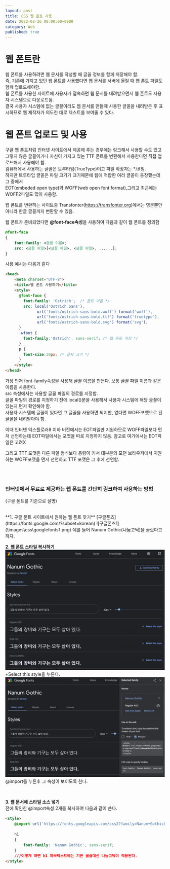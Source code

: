 ```yaml
---
layout: post
title: CSS 웹 폰트 사용
date: 2022-02-26 00:00:00+0900
category: Web
published: true
---
```

# 웹 폰트란
웹 폰트를 사용하려면 웹 문서를 작성할 때 글꼴 정보를 함께 저장해야 함.  
즉, 기존에 가지고 있던 웹 폰트를 사용했다면 웹 문서를 서버에 올릴 때 웹 폰트 파일도 함께 업로드해야함.  
웹 폰트를 사용한 사이트에 사용자가 접속하면 웹 문서를 내려받으면서 웹 폰트도 사용자 시스템으로 다운로드됨.  
결국 사용자 시스템에 없는 글꼴이라도 웹 문서를 만들때 사용한 글꼴을 내려받은 후 표시하므로 웹 제작자가 의도한 대로 텍스트를 보여줄 수 있다.  

# 웹 폰트 업로드 및 사용
구글 웹 폰트처럼 인터넷 사이트에서 제공해 주는 경우에는 링크해서 사용할 수도 있고 
그렇지 않은 글꼴이거나 자신이 가지고 있는 TTF 폰트를 변환해서 사용한다면 직접 업로드해서 사용해야 함.   
컴퓨터에서 사용하는 글꼴은 트루타임(TrueType)이고 파일 확장자는 *.ttf임.  
하지만 트루타입 글꼴은 파일 크기가 크기때문에 웹에 적합한 여러 글꼴이 등장했는데 그 중에서  
EOT(embeded open type)와 WOFF(web open font format),그리고 최근에는 WOFF2파일도 많이 사용함.  
>
웹 폰트를 변환하는 사이트중 Transfonter(https://transfonter.org)에서는 영문뿐만 아니라 한글 글꼴까지 변환할 수 있음.  

웹 폰트가 준비되었다면 **@font-face속성**을 사용하여 다음과 같이 웹 폰트를 정의함  
```css
@font-face
{
    font-family: <글꼴 이름>;
    src: <글꼴 파일>[<글꼴 파일>, <글꼴 파일>, ......];
}
```   
사용 예시는 다음과 같다
```html
<head>
    <meta charset="UTF-8">
    <title>웹 폰트 사용하기</title>
    <style>
      @font-face {
        font-family: 'Ostrich';  /* 폰트 이름 */
        src: local('Ostrich Sans'), 
              url('fonts/ostrich-sans-bold.woff') format('woff'), 
              url('fonts/ostrich-sans-bold.ttf') format('truetype'), 
              url('fonts/ostrich-sans-bold.svg') format('svg');
      }
      .wfont {
        font-family:'Ostrich', sans-serif; /* 웹 폰트 지정 */
      }
      p {
        font-size:30px; /* 글자 크기 */
      }
    </style>
</head>
```  
가장 먼저 font-family속성을 사용해 글꼴 이름을 만든다. 보통 글꼴 파일 이름과 같은 이름을 사용한다.  
src 속성에서는 사용할 글꼴 파일의 경로를 지정함.  
글꼴 파일의 경로를 지정하기 전에 local()문을 사용해서 사용자 시스템에 해당 글꼴이 있는지 먼저 확인해야 함.  
사용자 시스템에 글꼴이 있다면 그 글꼴을 사용하면 되지만, 없다면 WOFF포맷으로 된 글꼴을 내려받아야 함.  
>
이때 인터넷 익스플로러8 이하 버전에서는 EOT파일만 지원하므로 WOFF파일보다 먼저 선언하는데 EOT파일에서는 포맷을 따로 지정하지 않음. 참고로 여기에서는 EOT파일은 고려X

그리고 TTF 포맷은 다른 파일 형식보다 용량이 커서 대부분의 모던 브라우저에서 지원하는 WOFF포맷을 먼저 선언하고 TTF 포맷은 그 후에 선언함.  

<br>
<br>

### 인터넷에서 무료로 제공하는 웹 폰트를 간단히 링크하여 사용하는 방법 
(구글 폰트를 기준으로 설명)

<br>
**1. 구글 폰트 사이트에서 원하는 웹 폰트 찾기**  
[구글폰츠](https://fonts.google.com/?subset=korean)  
![구글폰츠1](\images\css\googlefonts1.png)  
예를 들어 Nanum Gothic(나눔고딕)을 골랐다고 하자.  

<br>

**2. 웹 폰트 스타일 복사하기**  
![구글폰츠2](\images\css\googlefonts2.png)   
+Select this style을 누른다.  
![구글폰츠2](\images\css\googlefonts3.png) 
@import를 누른후 그 속성이 보이도록 한다.  

<br>

**3. 웹 문서에 스타일 소스 넣기**  
전에 확인한 @import속성 2개를 복사하여 다음과 같이 쓴다.  
```html
<style>
    @import url('https://fonts.googleapis.com/css2?family=Nanum+Gothic&display=swap');

    h1
    {
        font-family: 'Nanum Gothic', sans-serif;
    }
    ///이렇게 하면 h1 제목텍스트에는 기본 글꼴대신 나눔고딕이 적용된다.
</style>
```